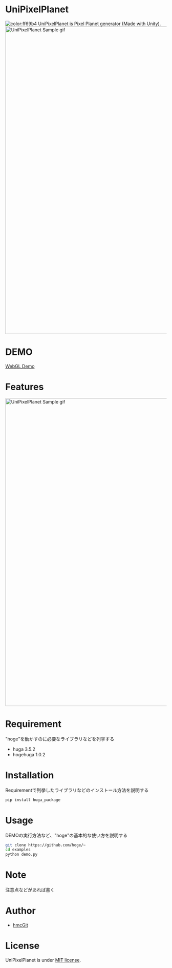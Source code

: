 # UniPixelPlanet
![color:ff69b4](https://img.shields.io/badge/licence-MIT-blue)
UniPixelPlanet is Pixel Planet generator (Made with Unity).
<img src="https://raw.githubusercontent.com/hmcGit/UniPixelPlanet/master/unipp.gif" width="960" alt="UniPixelPlanet Sample gif">

# DEMO
 
 [WebGL Demo](https://hmcgit.github.io/UniPixelPlanetWebGLDemo/)
 
# Features
 
<img src="https://user-images.githubusercontent.com/7788005/110446476-8d91ea80-8102-11eb-8c4a-f1ff1f1b6ff4.gif" width="960" alt="UniPixelPlanet Sample gif">
 
# Requirement
 
"hoge"を動かすのに必要なライブラリなどを列挙する
 
* huga 3.5.2
* hogehuga 1.0.2
 
# Installation
 
Requirementで列挙したライブラリなどのインストール方法を説明する
 
```bash
pip install huga_package
```
 
# Usage
 
DEMOの実行方法など、"hoge"の基本的な使い方を説明する
 
```bash
git clone https://github.com/hoge/~
cd examples
python demo.py
```
 
# Note
 

注意点などがあれば書く
 
# Author

* [hmcGit](https://github.com/hmcGit)
 
# License
 
UniPixelPlanet is under [MIT license](https://en.wikipedia.org/wiki/MIT_License).
